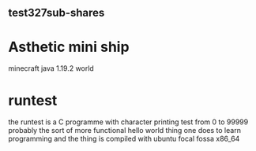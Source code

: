 ## test327sub-shares
# Asthetic mini ship
minecraft java 1.19.2 world
# runtest
the runtest is a C programme with character printing test from 0 to 99999 probably
the sort of more functional hello world thing one does to learn programming and the thing is compiled with ubuntu focal fossa x86_64
